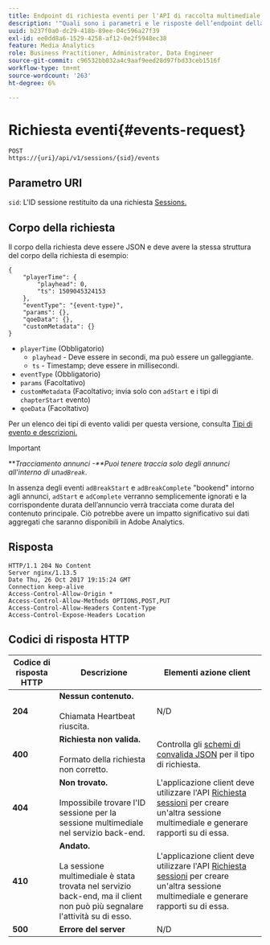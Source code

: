 ```yaml
---
title: Endpoint di richiesta eventi per l'API di raccolta multimediale in streaming �
description: '"Quali sono i parametri e le risposte dell’endpoint della richiesta degli eventi API di Media Collection?"'
uuid: b237f0a0-dc29-418b-89ee-04c596a27f39
exl-id: ee0dd8a6-1529-4258-af12-0e2f5948ec38
feature: Media Analytics
role: Business Practitioner, Administrator, Data Engineer
source-git-commit: c96532bb032a4c9aaf9eed28d97fbd33ceb1516f
workflow-type: tm+mt
source-wordcount: '263'
ht-degree: 6%

---
```


# Richiesta eventi{#events-request}

```
POST 
https://{uri}/api/v1/sessions/{sid}/events 
```

## Parametro URI

`sid`: L&#39;ID sessione restituito da una richiesta  [Sessions.](/help/media-collection-api/mc-api-ref/mc-api-sessions-req.md)

## Corpo della richiesta

Il corpo della richiesta deve essere JSON e deve avere la stessa struttura del corpo della richiesta di esempio:

```
{ 
    "playerTime": { 
        "playhead": 0, 
        "ts": 1509045324153 
    }, 
    "eventType": "{event-type}", 
    "params": {}, 
    "qoeData": {}, 
    "customMetadata": {} 
}
```

* `playerTime` (Obbligatorio)
   * `playhead` - Deve essere in secondi, ma può essere un galleggiante.
   * `ts` - Timestamp; deve essere in millisecondi.
* `eventType` (Obbligatorio)
* `params` (Facoltativo)
* `customMetadata` (Facoltativo; invia solo con  `adStart` e i tipi di  `chapterStart` evento)
* `qoeData` (Facoltativo)

Per un elenco dei tipi di evento validi per questa versione, consulta [Tipi di evento e descrizioni.](/help/media-collection-api/mc-api-ref/mc-api-event-types.md)

>[!IMPORTANT]
>
>***Tracciamento annunci -**Puoi tenere traccia solo degli annunci all’interno di un`adBreak`*.
>
>In assenza degli eventi `adBreakStart` e `adBreakComplete` &quot;bookend&quot; intorno agli annunci, `adStart` e `adComplete` verranno semplicemente ignorati e la corrispondente durata dell’annuncio verrà tracciata come durata del contenuto principale. Ciò potrebbe avere un impatto significativo sui dati aggregati che saranno disponibili in Adobe Analytics.

## Risposta

```
HTTP/1.1 204 No Content 
Server nginx/1.13.5 
Date Thu, 26 Oct 2017 19:15:24 GMT 
Connection keep-alive 
Access-Control-Allow-Origin * 
Access-Control-Allow-Methods OPTIONS,POST,PUT 
Access-Control-Allow-Headers Content-Type 
Access-Control-Expose-Headers Location
```

## Codici di risposta HTTP

| Codice di risposta HTTP | Descrizione | Elementi azione client |
|---|---|---|
| **204** | **Nessun contenuto.** <br/><br/>Chiamata Heartbeat riuscita. | N/D |
| **400** | **Richiesta non valida.** <br/><br/>Formato della richiesta non corretto. | Controlla gli [schemi di convalida JSON](/help/media-collection-api/mc-api-ref/mc-api-json-validation.md) per il tipo di richiesta. |
| **404** | **Non trovato.** <br/><br/>Impossibile trovare l&#39;ID sessione per la sessione multimediale nel servizio back-end. | L&#39;applicazione client deve utilizzare l&#39;API [Richiesta sessioni](/help/media-collection-api/mc-api-ref/mc-api-sessions-req.md) per creare un&#39;altra sessione multimediale e generare rapporti su di essa. |
| **410** | **Andato.** <br/><br/>La sessione multimediale è stata trovata nel servizio back-end, ma il client non può più segnalare l&#39;attività su di esso. | L&#39;applicazione client deve utilizzare l&#39;API [Richiesta sessioni](/help/media-collection-api/mc-api-ref/mc-api-sessions-req.md) per creare un&#39;altra sessione multimediale e generare rapporti su di essa. |
| **500** | **Errore del server** | N/D |
